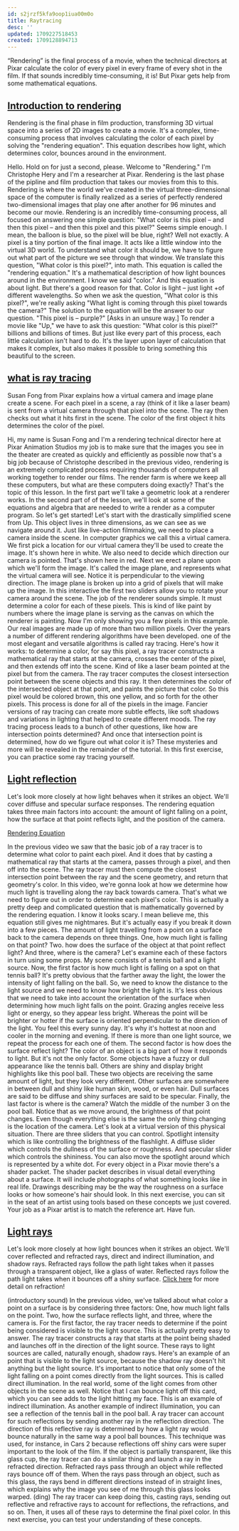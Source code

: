 ```yaml
---
id: s2jrzf5kfa9oop1iua00m0o
title: Raytracing
desc: ''
updated: 1709227518453
created: 1709128894713
---
```


“Rendering” is the final process of a movie, when the technical directors at Pixar calculate the color of every pixel in every frame of every shot in the film. If that sounds incredibly time-consuming, it is! But Pixar gets help from some mathematical equations.

## [Introduction to rendering](https://www.khanacademy.org/computing/pixar/rendering/rendering1/v/overview-rendering)

Rendering is the final phase in film production, transforming 3D virtual space into a series of 2D images to create a movie. It's a complex, time-consuming process that involves calculating the color of each pixel by solving the "rendering equation". This equation describes how light, which determines color, bounces around in the environment.

Hello. Hold on for just a second, please. Welcome to "Rendering." I'm Christophe Hery and I'm a researcher at Pixar. Rendering is the last phase of the pipline and film production that takes our movies from this to this. Rendering is where the world we've created in the virtual three-dimensional space of the computer is finally realized as a series of perfectly rendered two-dimensional images that play one after another for 96 minutes and become our movie. Rendering is an incredibly time-consuming process, all focused on answering one simple question: "What color is this pixel – and then this pixel – and then this pixel and this pixel?" Seems simple enough. I mean, the balloon is blue, so the pixel will be blue, right? Well not exactly. A pixel is a tiny portion of the final image. It acts like a little window into the virtual 3D world. To understand what color it should be, we have to figure out what part of the picture we see through that window. We translate this question, "What color is this pixel?", into math. This equation is called the "rendering equation." It's a mathematical description of how light bounces around in the environment. I know we said "color." And this equation is about light. But there's a good reason for that. Color is light – just light +of different wavelengths. So when we ask the question, "What color is this pixel?", we're really asking "What light is coming through this pixel towards the camera?" The solution to the equation will be the answer to our question. "This pixel is – purple?" [Asks in an unsure way.] To render a movie like "Up," we have to ask this question: "What color is this pixel?" billions and billions of times. But just like every part of this process, each little calculation isn't hard to do. It's the layer upon layer of calculation that makes it complex, but also makes it possible to bring something this beautiful to the screen.

## [what is ray tracing](https://www.khanacademy.org/computing/pixar/rendering/rendering1/v/rendering-1)

Susan Fong from Pixar explains how a virtual camera and image plane create a scene. For each pixel in a scene, a ray (think of it like a laser beam) is sent from a virtual camera through that pixel into the scene. The ray then checks out what it hits first in the scene. The color of the first object it hits determines the color of the pixel.

Hi, my name is Susan Fong and I'm a rendering technical director here at Pixar Animation Studios my job is to make sure that the images you see in the theater are created as quickly and efficiently as possible now that's a big job because of Christophe described in the previous video, rendering is an extremely complicated process requiring thousands of computers all working together to render our films. The render farm is where we keep all these computers, but what are these computers doing exactly? That's the topic of this lesson. In the first part we'll take a geometric look at a renderer works. In the second part of of the lesson, we'll look at some of the equations and algebra that are needed to write a render as a computer program. So let's get started! Let's start with the drastically simplified scene from Up. This object lives in three dimensions, as we can see as we navigate around it. Just like live-action filmmaking, we need to place a camera inside the scene. In computer graphics we call this a virtual camera. We first pick a location for our virtual camera they'll be used to create the image. It's shown here in white. We also need to decide which direction our camera is pointed. That's shown here in red. Next we erect a plane upon which we'll form the image. It's called the image plane, and represents what the virtual camera will see. Notice it is perpendicular to the viewing direction. The image plane is broken up into a grid of pixels that will make up the image. In this interactive the first two sliders allow you to rotate your camera around the scene. The job of the renderer sounds simple. It must determine a color for each of these pixels. This is kind of like paint by numbers where the image plane is serving as the canvas on which the renderer is painting. Now I'm only showing you a few pixels in this example. Our real images are made up of more than two million pixels. Over the years a number of different rendering algorithms have been developed. one of the most elegant and versatile algorithms is called ray tracing. Here's how it works: to determine a color, for say this pixel, a ray tracer constructs a mathematical ray that starts at the camera, crosses the center of the pixel, and then extends off into the scene. Kind of like a laser beam pointed at the pixel but from the camera. The ray tracer computes the closest intersection point between the scene objects and this ray. It then determines the color of the intersected object at that point, and paints the picture that color. So this pixel would be colored brown, this one yellow, and so forth for the other pixels. This process is done for all of the pixels in the image. Fancier versions of ray tracing can create more subtle effects, like soft shadows and variations in lighting that helped to create different moods. The ray tracing process leads to a bunch of other questions, like how are intersection points determined? And once that intersection point is determined, how do we figure out what color it is? These mysteries and more will be revealed in the remainder of the tutorial. In this first exercise, you can practice some ray tracing yourself.

## [Light reflection](https://www.khanacademy.org/computing/pixar/rendering/rendering1/v/rendering-2)

Let's look more closely at how light behaves when it strikes an object. We'll cover diffuse and specular surface responses. The rendering equation takes three main factors into account: the amount of light falling on a point, how the surface at that point reflects light, and the position of the camera.

[Rendering Equation](https://en.wikipedia.org/wiki/Rendering_equation)

In the previous video we saw that the basic job of a ray tracer is to determine what color to paint each pixel. And it does that by casting a mathematical ray that starts at the camera, passes through a pixel, and then off into the scene. The ray tracer must then compute the closest intersection point between the ray and the scene geometry, and return that geometry's color. In this video, we're gonna look at how we determine how much light is travelling along the ray back towards camera. That's what we need to figure out in order to determine each pixel's color. This is actually a pretty deep and complicated question that is mathematically governed by the rendering equation. I know it looks scary. I mean believe me, this equation still gives me nightmares. But it's actually easy if you break it down into a few pieces. The amount of light travelling from a point on a surface back to the camera depends on three things. One, how much light is falling on that point? Two. how does the surface of the object at that point reflect light? And three, where is the camera? Let's examine each of these factors in turn using some props. My scene consists of a tennis ball and a light source. Now, the first factor is how much light is falling on a spot on that tennis ball? It's pretty obvious that the farther away the light, the lower the intensity of light falling on the ball. So, we need to know the distance to the light source and we need to know how bright the light is. It's less obvious that we need to take into account the orientation of the surface when determining how much light falls on the point. Grazing angles receive less light or energy, so they appear less bright. Whereas the point will be brighter or hotter if the surface is oriented perpendicular to the direction of the light. You feel this every sunny day. It's why it's hottest at noon and cooler in the morning and evening. If there is more than one light source, we repeat the process for each one of them. The second factor is how does the surface reflect light? The color of an object is a big part of how it responds to light. But it's not the only factor. Some objects have a fuzzy or dull appearance like the tennis ball. Others are shiny and display bright highlights like this pool ball. These two objects are receiving the same amount of light, but they look very different. Other surfaces are somewhere in between dull and shiny like human skin, wood, or even hair. Dull surfaces are said to be diffuse and shiny surfaces are said to be specular. Finally, the last factor is where is the camera? Watch the middle of the number 3 on the pool ball. Notice that as we move around, the brightness of that point changes. Even though everything else is the same the only thing changing is the location of the camera. Let's look at a virtual version of this physical situation. There are three sliders that you can control. Spotlight intensity which is like controlling the brightness of the flashlight. A diffuse slider which controls the dullness of the surface or roughness. And specular slider which controls the shininess. You can also move the spotlight around which is represented by a white dot. For every object in a Pixar movie there's a shader packet. The shader packet describes in visual detail everything about a surface. It will include photographs of what something looks like in real life. Drawings describing may be the way the roughness on a surface looks or how someone's hair should look. In this next exercise, you can sit in the seat of an artist using tools based on these concepts we just covered. Your job as a Pixar artist is to match the reference art. Have fun.

## [Light rays](https://www.khanacademy.org/computing/pixar/rendering/rendering1/v/rendering-3)

Let's look more closely at how light bounces when it strikes an object. We'll cover reflected and refracted rays, direct and indirect illumination, and shadow rays. Refracted rays follow the path light takes when it passes through a transparent object, like a glass of water. Reflected rays follow the path light takes when it bounces off a shiny surface. [Click here](https://www.khanacademy.org/science/physics/geometric-optics/reflection-refraction/v/refraction-in-water) for more detail on refraction!

(introductory sound) In the previous video, we've talked about what color a point on a surface is by considering three factors: One, how much light falls on the point. Two, how the surface reflects light, and three, where the camera is. For the first factor, the ray tracer needs to determine if the point being considered is visible to the light source. This is actually pretty easy to answer. The ray tracer constructs a ray that starts at the point being shaded and launches off in the direction of the light source. These rays to light sources are called, naturally enough, shadow rays. Here's an example of an point that is visible to the light source, because the shadow ray doesn't hit anything but the light source. It's important to notice that only some of the light falling on a point comes directly from the light sources. This is called direct illumination. In the real world, some of the light comes from other objects in the scene as well. Notice that I can bounce light off this card, which you can see adds to the light hitting my face. This is an example of indirect illumination. As another example of indirect illumination, you can see a reflection of the tennis ball in the pool ball. A ray tracer can account for such reflections by sending another ray in the reflection direction. The direction of this reflective ray is determined by how a light ray would bounce naturally in the same way a pool ball bounces. This technique was used, for instance, in Cars 2 because reflections off shiny cars were super important to the look of the film. If the object is partially transparent, like this glass cup, the ray tracer can do a similar thing and launch a ray in the refracted direction. Refracted rays pass through an object while reflected rays bounce off of them. When the rays pass through an object, such as this glass, the rays bend in different directions instead of in straight lines, which explains why the image you see of me through this glass looks warped. (ding) The ray tracer can keep doing this, casting rays, sending out reflective and refractive rays to account for reflections, the refractions, and so on. Then, it uses all of these rays to determine the final pixel color. In this next exercise, you can test your understanding of these concepts.